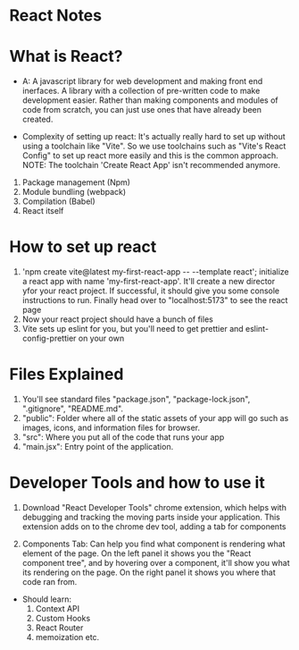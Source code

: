 # React Notes

# What is React?

-   A: A javascript library for web development and making front end inerfaces. A library with a collection of pre-written code
    to make development easier. Rather than making components and modules of code from scratch, you can just use ones that
    have already been created.

*   Complexity of setting up react: It's actually really hard to set up without using a toolchain like "Vite". So
    we use toolchains such as "Vite's React Config" to set up react more easily and this is the common approach.
    NOTE: The toolchain 'Create React App' isn't recommended anymore.

1. Package management (Npm)
2. Module bundling (webpack)
3. Compilation (Babel)
4. React itself

# How to set up react

1. 'npm create vite@latest my-first-react-app -- --template react'; initialize a react app with name 'my-first-react-app'.
   It'll create a new director yfor your react project. If successful, it should give you some console instructions to run. Finally head over to "localhost:5173" to see the react page
2. Now your react project should have a bunch of files
3. Vite sets up eslint for you, but you'll need to get prettier and eslint-config-prettier on your own

# Files Explained

1. You'll see standard files "package.json", "package-lock.json", ".gitignore", "README.md".
2. "public": Folder where all of the static assets of your app will go such as images, icons, and information files for browser.
3. "src": Where you put all of the code that runs your app
4. "main.jsx": Entry point of the application.

# Developer Tools and how to use it

1. Download "React Developer Tools" chrome extension, which helps with debugging and tracking the moving parts inside your application.
   This extension adds on to the chrome dev tool, adding a tab for components

2. Components Tab: Can help you find what component is rendering what element of the page. On the left panel it shows you the "React component tree", and
   by hovering over a component, it'll show you what its rendering on the page. On the right panel it shows you where that code ran from.

-   Should learn:
    1. Context API
    2. Custom Hooks
    3. React Router
    4. memoization
       etc.
